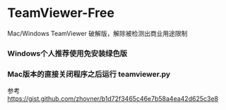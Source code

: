 # TeamViewer-Free
Mac/Windows TeamViewer 破解版，解除被检测出商业用途限制

### Windows个人推荐使用免安装绿色版

### Mac版本的直接关闭程序之后运行 teamviewer.py
参考 https://gist.github.com/zhovner/b1d72f3465c46e7b58a4ea42d625c3e8
